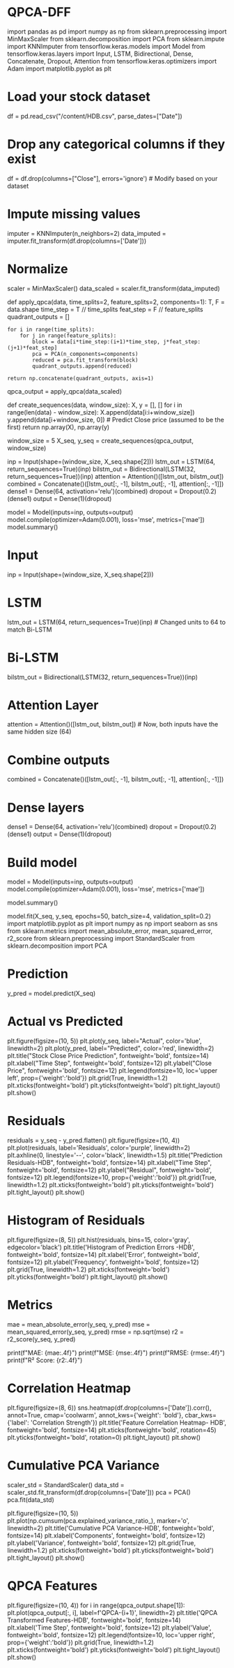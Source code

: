 # QPCA-DFF
import pandas as pd
import numpy as np
from sklearn.preprocessing import MinMaxScaler
from sklearn.decomposition import PCA
from sklearn.impute import KNNImputer
from tensorflow.keras.models import Model
from tensorflow.keras.layers import Input, LSTM, Bidirectional, Dense, Concatenate, Dropout, Attention
from tensorflow.keras.optimizers import Adam
import matplotlib.pyplot as plt
# Load your stock dataset
df = pd.read_csv("/content/HDB.csv", parse_dates=["Date"])

# Drop any categorical columns if they exist
df = df.drop(columns=["Close"], errors='ignore')  # Modify based on your dataset

# Impute missing values
imputer = KNNImputer(n_neighbors=2)
data_imputed = imputer.fit_transform(df.drop(columns=['Date']))

# Normalize
scaler = MinMaxScaler()
data_scaled = scaler.fit_transform(data_imputed)

def apply_qpca(data, time_splits=2, feature_splits=2, components=1):
    T, F = data.shape
    time_step = T // time_splits
    feat_step = F // feature_splits
    quadrant_outputs = []

    for i in range(time_splits):
        for j in range(feature_splits):
            block = data[i*time_step:(i+1)*time_step, j*feat_step:(j+1)*feat_step]
            pca = PCA(n_components=components)
            reduced = pca.fit_transform(block)
            quadrant_outputs.append(reduced)

    return np.concatenate(quadrant_outputs, axis=1)

qpca_output = apply_qpca(data_scaled)

def create_sequences(data, window_size):
    X, y = [], []
    for i in range(len(data) - window_size):
        X.append(data[i:i+window_size])
        y.append(data[i+window_size, 0])  # Predict Close price (assumed to be the first)
    return np.array(X), np.array(y)

window_size = 5
X_seq, y_seq = create_sequences(qpca_output, window_size)

inp = Input(shape=(window_size, X_seq.shape[2]))
lstm_out = LSTM(64, return_sequences=True)(inp)
bilstm_out = Bidirectional(LSTM(32, return_sequences=True))(inp)
attention = Attention()([lstm_out, bilstm_out])
combined = Concatenate()([lstm_out[:, -1], bilstm_out[:, -1], attention[:, -1]])
dense1 = Dense(64, activation='relu')(combined)
dropout = Dropout(0.2)(dense1)
output = Dense(1)(dropout)

model = Model(inputs=inp, outputs=output)
model.compile(optimizer=Adam(0.001), loss='mse', metrics=['mae'])
model.summary()

# Input
inp = Input(shape=(window_size, X_seq.shape[2]))

# LSTM
lstm_out = LSTM(64, return_sequences=True)(inp) # Changed units to 64 to match Bi-LSTM

# Bi-LSTM
bilstm_out = Bidirectional(LSTM(32, return_sequences=True))(inp)

# Attention Layer
attention = Attention()([lstm_out, bilstm_out]) # Now, both inputs have the same hidden size (64)

# Combine outputs
combined = Concatenate()([lstm_out[:, -1], bilstm_out[:, -1], attention[:, -1]])

# Dense layers
dense1 = Dense(64, activation='relu')(combined)
dropout = Dropout(0.2)(dense1)
output = Dense(1)(dropout)

# Build model
model = Model(inputs=inp, outputs=output)
model.compile(optimizer=Adam(0.001), loss='mse', metrics=['mae'])

model.summary()


model.fit(X_seq, y_seq, epochs=50, batch_size=4, validation_split=0.2)
import matplotlib.pyplot as plt
import numpy as np
import seaborn as sns
from sklearn.metrics import mean_absolute_error, mean_squared_error, r2_score
from sklearn.preprocessing import StandardScaler
from sklearn.decomposition import PCA

# Prediction
y_pred = model.predict(X_seq)

# Actual vs Predicted
plt.figure(figsize=(10, 5))
plt.plot(y_seq, label="Actual", color='blue', linewidth=2)
plt.plot(y_pred, label="Predicted", color='red', linewidth=2)
plt.title("Stock Close Price Prediction", fontweight='bold', fontsize=14)
plt.xlabel("Time Step", fontweight='bold', fontsize=12)
plt.ylabel("Close Price", fontweight='bold', fontsize=12)
plt.legend(fontsize=10, loc='upper left', prop={'weight':'bold'})
plt.grid(True, linewidth=1.2)
plt.xticks(fontweight='bold')
plt.yticks(fontweight='bold')
plt.tight_layout()
plt.show()

# Residuals
residuals = y_seq - y_pred.flatten()
plt.figure(figsize=(10, 4))
plt.plot(residuals, label='Residuals', color='purple', linewidth=2)
plt.axhline(0, linestyle='--', color='black', linewidth=1.5)
plt.title("Prediction Residuals-HDB", fontweight='bold', fontsize=14)
plt.xlabel("Time Step", fontweight='bold', fontsize=12)
plt.ylabel("Residual", fontweight='bold', fontsize=12)
plt.legend(fontsize=10, prop={'weight':'bold'})
plt.grid(True, linewidth=1.2)
plt.xticks(fontweight='bold')
plt.yticks(fontweight='bold')
plt.tight_layout()
plt.show()

# Histogram of Residuals
plt.figure(figsize=(8, 5))
plt.hist(residuals, bins=15, color='gray', edgecolor='black')
plt.title('Histogram of Prediction Errors -HDB', fontweight='bold', fontsize=14)
plt.xlabel('Error', fontweight='bold', fontsize=12)
plt.ylabel('Frequency', fontweight='bold', fontsize=12)
plt.grid(True, linewidth=1.2)
plt.xticks(fontweight='bold')
plt.yticks(fontweight='bold')
plt.tight_layout()
plt.show()

# Metrics
mae = mean_absolute_error(y_seq, y_pred)
mse = mean_squared_error(y_seq, y_pred)
rmse = np.sqrt(mse)
r2 = r2_score(y_seq, y_pred)

print(f"MAE: {mae:.4f}")
print(f"MSE: {mse:.4f}")
print(f"RMSE: {rmse:.4f}")
print(f"R² Score: {r2:.4f}")

# Correlation Heatmap
plt.figure(figsize=(8, 6))
sns.heatmap(df.drop(columns=['Date']).corr(), annot=True, cmap='coolwarm',
            annot_kws={'weight': 'bold'}, cbar_kws={'label': 'Correlation Strength'})
plt.title('Feature Correlation Heatmap- HDB', fontweight='bold', fontsize=14)
plt.xticks(fontweight='bold', rotation=45)
plt.yticks(fontweight='bold', rotation=0)
plt.tight_layout()
plt.show()

# Cumulative PCA Variance
scaler_std = StandardScaler()
data_std = scaler_std.fit_transform(df.drop(columns=['Date']))
pca = PCA()
pca.fit(data_std)

plt.figure(figsize=(10, 5))
plt.plot(np.cumsum(pca.explained_variance_ratio_), marker='o', linewidth=2)
plt.title('Cumulative PCA Variance-HDB', fontweight='bold', fontsize=14)
plt.xlabel('Components', fontweight='bold', fontsize=12)
plt.ylabel('Variance', fontweight='bold', fontsize=12)
plt.grid(True, linewidth=1.2)
plt.xticks(fontweight='bold')
plt.yticks(fontweight='bold')
plt.tight_layout()
plt.show()

# QPCA Features
plt.figure(figsize=(10, 4))
for i in range(qpca_output.shape[1]):
    plt.plot(qpca_output[:, i], label=f'QPCA-{i+1}', linewidth=2)
plt.title('QPCA Transformed Features-HDB', fontweight='bold', fontsize=14)
plt.xlabel('Time Step', fontweight='bold', fontsize=12)
plt.ylabel('Value', fontweight='bold', fontsize=12)
plt.legend(fontsize=10, loc='upper right', prop={'weight':'bold'})
plt.grid(True, linewidth=1.2)
plt.xticks(fontweight='bold')
plt.yticks(fontweight='bold')
plt.tight_layout()
plt.show()


